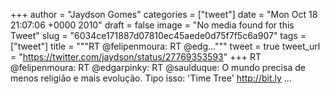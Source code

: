
+++
author = "Jaydson Gomes"
categories = ["tweet"]
date = "Mon Oct 18 21:07:06 +0000 2010"
draft = false
image = "No media found for this Tweet"
slug = "6034ce171887d07810ec45aede0d75f7f5c6a907"
tags = ["tweet"]
title = """RT @felipenmoura: RT @edg..."""
tweet = true
tweet_url = "https://twitter.com/jaydson/status/27769353593"
+++
RT @felipenmoura: RT @edgarpinky: RT @saulduque: O mundo precisa de menos religião e mais evolução. Tipo isso: 'Time Tree' http://bit.ly ...
